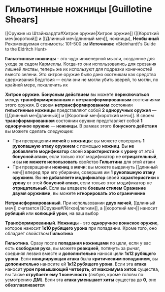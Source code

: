 # Гильотинные ножницы [Guillotine Shears]

[[Оружие из Штайнхардта#Хитрое оружие|Хитрое оружие]] ([[Короткий меч|короткий]] и [[Длинный меч|длинный меч]], ножницы), **Необычный**
Рекомендуемая стоимость: 101-500 зм
**Источники:** «Steinhardt's Guide to the Eldritch Hunt»

**Гильотинные ножницы** - это чудо инженерной мысли, созданное для ухода за садом Кармеллы. Когда-то они использовались для срезания лишней листвы, теперь же их используют для подрезки конечностей вместо зелени. Это хитрое оружие было дано охотникам как средство сдерживания Бедствия — если они не могли убить зверей, то могли, по крайней мере, покалечить их

**Хитрое оружие**. **Бонусным действием** вы можете **переключаться** между **трансформированным** и **нетрансформированным** состояниями этого оружия. В своем **нетрансформированном** состоянии **гильотинные ножницы** представляют собой **2 одноручных оружия** — [[Длинный меч|длинный]] и [[Короткий меч|короткий мечи]]. В своем **трансформированном** состоянии оружие представляет собой **1 одноручное оружие** — **ножницы**. В рамках этого **бонусного действия** вы можете сделать следующее: 

- При превращении **мечей** в **ножницы**: вы можете совершить **1 рукопашную атаку оружием** с помощью **ножниц**. Вы **не добавляете модификатор** своей **характеристики** к **урону** от этой **бонусной атаки**, если только этот модификатор не **отрицательный**, и вы **не можете использовать** свойство **Гильотина** для этой атаки
- При превращении **ножниц** в **мечи**: вы можете выдвинуть [[длинный меч]] вперед при его убирании, совершив им **1 рукопашную атаку оружием**. Вы **не добавляете модификатор** своей **характеристики** к **урону** от этой **бонусной атаки**, если только этот модификатор не **отрицательный**. Если вы владеете **боевым стилем Сражение двумя оружиями**, вы можете **игнорировать это ограничение**

**Нетрансформированный**. При использовании **двух мечей**, [[длинный меч]] считается [[Оружие#Лёгкое|легким]], а [[короткий меч]] наносит **рубящий** или **колющий урон**, на ваш выбор

**Трансформированный**. **Ножницы** - это **одноручное воинское оружие**, которое наносит **1к10 рубящего урона** при попадании. Кроме того, оно обладает свойством **Гильотина**

**Гильотина**. Сразу после **попадания ножницами** по цели, если у вас есть **свободная рука**, вы можете **реакцией**, потянуть за рычаг, соединяя лезвия вместе и **дополнительно** нанося цели **1к12 рубящего урона**. Если **инициирующая атака** была **критическим попаданием**, вы **дополнительно** наносите ей **1к12 рубящего урона**. Если эта **атака** наносит **урон превышающий четверть, от максимума хитов** существа, вы также **отрубаете ему 1 конечность** (любую, кроме головы по усмотрению **ДМ**). Если эта **атака уменьшает хиты** существа до **0**, оно **обезглавливается**